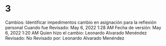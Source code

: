 # 3

Cambios: Identificar impedimentos  cambio en asignación para la reflexión personal
Cuando fue Revisado: May 6, 2022 1:28 AM
Fecha de  versión: May 6, 2022 1:20 AM
Quien hizo el cambio: Leonardo Alvarado Menéndez
Revisado: No
Revisado por: Leonardo Alvarado Menéndez